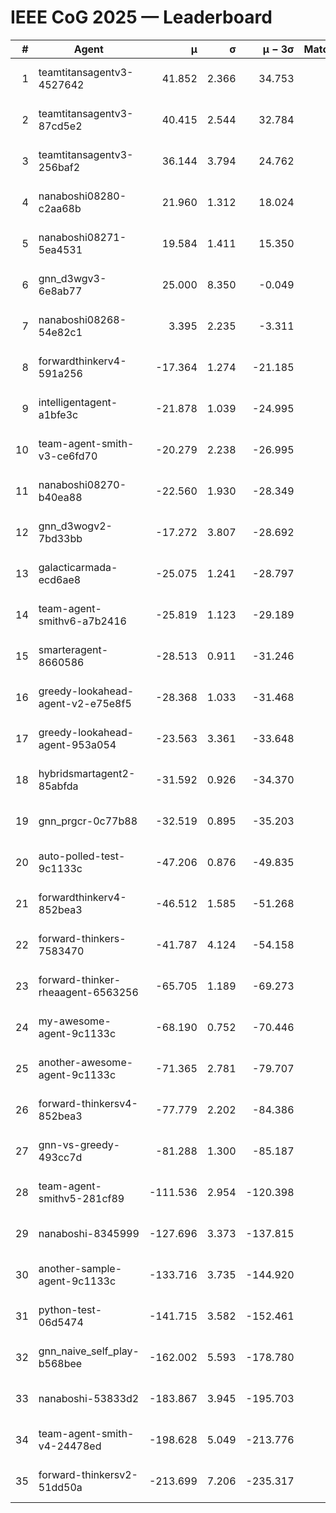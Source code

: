 # IEEE CoG 2025 — Leaderboard

| # | Agent | μ | σ | μ − 3σ | Matches | Updated |
|---:|---|---:|---:|---:|---:|---|
| 1 | teamtitansagentv3-4527642 | 41.852 | 2.366 | 34.753 | 340 | 2025-08-28 14:45 |
| 2 | teamtitansagentv3-87cd5e2 | 40.415 | 2.544 | 32.784 | 380 | 2025-08-28 14:45 |
| 3 | teamtitansagentv3-256baf2 | 36.144 | 3.794 | 24.762 | 180 | 2025-08-28 14:45 |
| 4 | nanaboshi08280-c2aa68b | 21.960 | 1.312 | 18.024 | 400 | 2025-08-28 14:45 |
| 5 | nanaboshi08271-5ea4531 | 19.584 | 1.411 | 15.350 | 360 | 2025-08-28 14:45 |
| 6 | gnn_d3wgv3-6e8ab77 | 25.000 | 8.350 | -0.049 | 40 | 2025-08-28 14:45 |
| 7 | nanaboshi08268-54e82c1 | 3.395 | 2.235 | -3.311 | 280 | 2025-08-28 14:45 |
| 8 | forwardthinkerv4-591a256 | -17.364 | 1.274 | -21.185 | 214 | 2025-08-28 14:45 |
| 9 | intelligentagent-a1bfe3c | -21.878 | 1.039 | -24.995 | 205 | 2025-08-28 14:45 |
| 10 | team-agent-smith-v3-ce6fd70 | -20.279 | 2.238 | -26.995 | 320 | 2025-08-28 14:45 |
| 11 | nanaboshi08270-b40ea88 | -22.560 | 1.930 | -28.349 | 400 | 2025-08-28 14:45 |
| 12 | gnn_d3wogv2-7bd33bb | -17.272 | 3.807 | -28.692 | 28 | 2025-08-28 14:45 |
| 13 | galacticarmada-ecd6ae8 | -25.075 | 1.241 | -28.797 | 360 | 2025-08-28 14:45 |
| 14 | team-agent-smithv6-a7b2416 | -25.819 | 1.123 | -29.189 | 340 | 2025-08-28 14:45 |
| 15 | smarteragent-8660586 | -28.513 | 0.911 | -31.246 | 400 | 2025-08-28 14:45 |
| 16 | greedy-lookahead-agent-v2-e75e8f5 | -28.368 | 1.033 | -31.468 | 380 | 2025-08-28 14:45 |
| 17 | greedy-lookahead-agent-953a054 | -23.563 | 3.361 | -33.648 | 240 | 2025-08-28 14:45 |
| 18 | hybridsmartagent2-85abfda | -31.592 | 0.926 | -34.370 | 304 | 2025-08-28 14:45 |
| 19 | gnn_prgcr-0c77b88 | -32.519 | 0.895 | -35.203 | 220 | 2025-08-28 14:45 |
| 20 | auto-polled-test-9c1133c | -47.206 | 0.876 | -49.835 | 400 | 2025-08-28 14:45 |
| 21 | forwardthinkerv4-852bea3 | -46.512 | 1.585 | -51.268 | 234 | 2025-08-28 14:45 |
| 22 | forward-thinkers-7583470 | -41.787 | 4.124 | -54.158 | 360 | 2025-08-28 14:45 |
| 23 | forward-thinker-rheaagent-6563256 | -65.705 | 1.189 | -69.273 | 364 | 2025-08-28 14:45 |
| 24 | my-awesome-agent-9c1133c | -68.190 | 0.752 | -70.446 | 260 | 2025-08-28 14:45 |
| 25 | another-awesome-agent-9c1133c | -71.365 | 2.781 | -79.707 | 220 | 2025-08-28 14:45 |
| 26 | forward-thinkersv4-852bea3 | -77.779 | 2.202 | -84.386 | 185 | 2025-08-28 14:45 |
| 27 | gnn-vs-greedy-493cc7d | -81.288 | 1.300 | -85.187 | 200 | 2025-08-28 14:45 |
| 28 | team-agent-smithv5-281cf89 | -111.536 | 2.954 | -120.398 | 200 | 2025-08-28 14:45 |
| 29 | nanaboshi-8345999 | -127.696 | 3.373 | -137.815 | 180 | 2025-08-28 14:45 |
| 30 | another-sample-agent-9c1133c | -133.716 | 3.735 | -144.920 | 340 | 2025-08-28 14:45 |
| 31 | python-test-06d5474 | -141.715 | 3.582 | -152.461 | 320 | 2025-08-28 14:45 |
| 32 | gnn_naive_self_play-b568bee | -162.002 | 5.593 | -178.780 | 220 | 2025-08-28 14:45 |
| 33 | nanaboshi-53833d2 | -183.867 | 3.945 | -195.703 | 380 | 2025-08-28 14:45 |
| 34 | team-agent-smith-v4-24478ed | -198.628 | 5.049 | -213.776 | 340 | 2025-08-28 14:45 |
| 35 | forward-thinkersv2-51dd50a | -213.699 | 7.206 | -235.317 | 264 | 2025-08-28 14:45 |

